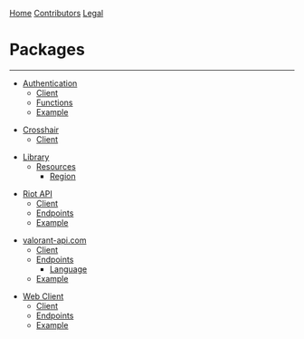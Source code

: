 [Home](./index.md)
[Contributors](./contributors.md)
[Legal](./legal.md)

# Packages

---

<!-- auth -->

-   [Authentication](./packages/auth/intro.md)
    -   [Client](./packages/auth/client.md)
    -   [Functions](./packages/auth/function.md)
    -   [Example](./packages/auth/example.md)

<!-- crosshair -->

-   [Crosshair](./packages/crosshair/intro.md)
    -   [Client](./packages/crosshair/client.md)

<!-- lib -->

-   [Library](./packages/lib/intro.md)
    -   [Resources](./packages/lib/resource.md)
        -   [Region](./packages/lib/region.md)

<!-- riot-api -->

-   [Riot API](./packages/riot-api/intro.md)
    -   [Client](./packages/riot-api/client.md)
    -   [Endpoints](./packages/riot-api/api.md)
    -   [Example](./packages/riot-api/example.md)

<!-- valorant-api.com -->

-   [valorant-api.com](./packages/valorant-api.com/intro.md)
    -   [Client](./packages/valorant-api.com/client.md)
    -   [Endpoints](./packages/valorant-api.com/api.md)
        -   [Language](./packages/valorant-api.com/language.md)
    -   [Example](./packages/valorant-api.com/example.md)

<!-- web-client -->

-   [Web Client](./packages/web-client/intro.md)
    -   [Client](./packages/web-client/client.md)
    -   [Endpoints](./packages/web-client/api.md)
    -   [Example](./packages/web-client/example.md)
